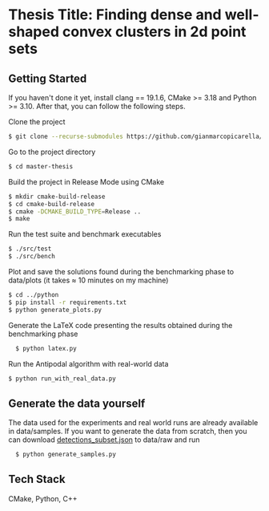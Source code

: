 # Thesis Title: Finding dense and well-shaped convex clusters in 2d point sets
## Getting Started

If you haven't done it yet, install clang == 19.1.6, CMake >= 3.18 and Python >= 3.10. After that, you can follow the following steps.

Clone the project
```bash
$ git clone --recurse-submodules https://github.com/gianmarcopicarella/master-thesis.git
```

Go to the project directory
```bash
$ cd master-thesis
```

Build the project in Release Mode using CMake
```bash
$ mkdir cmake-build-release
$ cd cmake-build-release
$ cmake -DCMAKE_BUILD_TYPE=Release ..
$ make
```

Run the test suite and benchmark executables
```bash
$ ./src/test
$ ./src/bench
```

Plot and save the solutions found during the benchmarking phase to data/plots (it takes ≈ 10 minutes on my machine)
```bash
$ cd ../python
$ pip install -r requirements.txt
$ python generate_plots.py
```

Generate the LaTeX code presenting the results obtained during the benchmarking phase
```bash
  $ python latex.py
```

Run the Antipodal algorithm with real-world data
```bash
$ python run_with_real_data.py
```

## Generate the data yourself

The data used for the experiments and real world runs are already available in data/samples. If you want to generate the data from scratch, then you can download [detections_subset.json](https://drive.google.com/file/d/1aHM7tw1oLBKeqv6VaCwpLoY8x4KPVu5i/view?usp=drive_link) to data/raw and run

```bash
  $ python generate_samples.py
```


## Tech Stack
CMake, Python, C++
